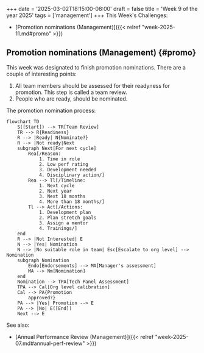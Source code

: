 +++
date = '2025-03-02T18:15:00-08:00'
draft = false
title = 'Week 9 of the year 2025'
tags = ['management']
+++
This Week's Challenges: 
- [Promotion nominations (Management)]({{< relref "week-2025-11.md#promo" >}})
<!--more-->

## Promotion nominations (Management) {#promo}

This week was designated to finish promotion nominations. There are a couple of interesting points:

1. All team members should be assessed for their readyness for promotion. This step is called a team review.
2. People who are ready, should be nominated.

The promotion nomination process:

```mermaid
flowchart TD
    S([Start]) --> TR[Team Review]
    TR --> R{Readiness}
    R --> |Ready| N{Nominate?}
    R --> |Not ready|Next
    subgraph Next[For next cycle]
        Rea[/Reason:
            1. Time in role
            2. Low perf rating
            3. Development needed
            4. Disciplinary action/]
        Rea --> Tl[/Timeline:
            1. Next cycle
            2. Next year
            3. Next 18 months
            4. More than 18 months/]
        Tl --> Act[/Actions:
            1. Development plan
            2. Plan stretch goals
            3. Assign a mentor
            4. Trainings/]
    end
    R --> |Not Interested| E
    N --> |Yes| Nomination
    N --> |No suitable role in team| Esc[Escalate to org level] --> Nomination
    subgraph Nomination
        Endo[Endorsements] --> MA[Manager's assessment]
        MA --> Nm[Nomination]
    end
    Nomination --> TPA[Tech Panel Assessment]
    TPA --> Cal[Org level calibration]
    Cal --> PA{Promotion
        approved?}
    PA --> |Yes| Promotion --> E
    PA --> |No| E([End])
    Next --> E
```

See also:
- [Annual Performance Review (Management)]({{< relref "week-2025-07.md#annual-perf-review" >}})